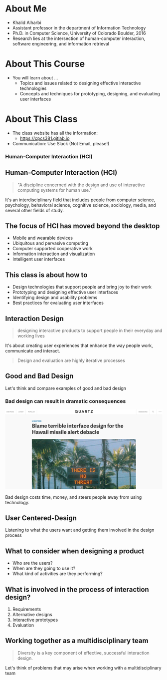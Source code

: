 # About Me

- Khalid Alharbi
- Assistant professor in the department of Information Technology
- Ph.D. in Computer Science, University of Colorado Boulder, 2016
- Research lies at the intersection of human-computer interaction, software engineering, and information retrieval


# About This Course
- You will learn about ...
  - Topics and issues related to designing effective interactive technologies
  - Concepts and techniques for prototyping, designing, and evaluating user interfaces


# About This Class
- The class website has all the information:
  - <a href="https://cpcs381.gitlab.io">https://cpcs381.gitlab.io</a>
- Communication: Use Slack (Not Email, please!)


### Human-Computer Interaction (HCI)


## Human-Computer Interaction (HCI)
> "A discipline concerned with the design and use of interactive computing systems for human use."

It's an interdisciplinary field that includes people from computer science, psychology, behavioral science, cognitive science, sociology, media, and several other fields of study.


## The focus of HCI has moved beyond the desktop

- Mobile and wearable devices
- Ubiquitous and pervasive computing
- Computer supported cooperative work
- Information interaction and visualization
- Intelligent user interfaces


## This class is about how to
- Design technologies that support people and bring joy to their work
- Prototyping and designing effective user interfaces
- Identifying design and usability problems
- Best practices for evaluating user interfaces


## Interaction Design

> designing interactive products to support people in their everyday and working lives

It's about creating user experiences that enhance the way people work, communicate and interact.


> Design and evaluation are highly iterative processes


## Good and Bad Design
Let's think and compare examples of good and bad design


### Bad design can result in dramatic consequences


<a href="https://qz.com/1179937/hawaii-missile-alert-blame-terrible-interface-design-for-the-hawaii-debacle/" target="_blank">
  <img src='images/quartz-hawaii.png' alt='Quartz Hawaii Missle Alert Drop-down menu alert.' />
</a>


Bad design costs time, money, and steers people away from using technology.


## User Centered-Design
Listening to what the users want and getting them involved in the design process


## What to consider when designing a product
 - Who are the users?
 - When are they going to use it?
 - What kind of activities are they performing?


## What is involved in the process of interaction design?

1. Requirements
2. Alternative designs
3. Interactive prototypes
4. Evaluation


## Working together as a multidisciplinary team

> Diversity is a key component of effective, successful interaction design. 


 Let's think of problems that may arise when working with a multidisciplinary team
